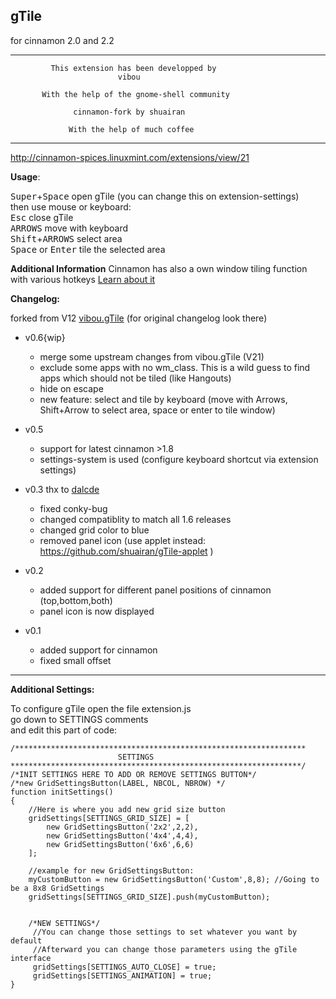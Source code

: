 gTile
-----
for cinnamon 2.0 and 2.2

---------------------------------------------------------------
             This extension has been developped by
                            vibou
                                
           With the help of the gnome-shell community
                           
                  cinnamon-fork by shuairan

                 With the help of much coffee
---------------------------------------------------------------
http://cinnamon-spices.linuxmint.com/extensions/view/21

**Usage**:

  <kbd>Super</kbd>+<kbd>Space</kbd> open gTile  (you can change this on extension-settings)  
  then use mouse or keyboard:  
  <kbd>Esc</kbd> close gTile  
  <kbd>ARROWS</kbd> move with keyboard  
  <kbd>Shift</kbd>+<kbd>ARROWS</kbd> select area  
  <kbd>Space</kbd> or <kbd>Enter</kbd> tile the selected area  

**Additional Information**
  Cinnamon has also a own window tiling function with various hotkeys [Learn about it](http://segfault.linuxmint.com/2013/07/new-window-tiling-and-snapping-functionality/)
  
  
**Changelog:**

forked from V12 [vibou.gTile](https://github.com/vibou/vibou.gTile) (for original changelog look there)

* v0.6{wip}
    + merge some upstream changes from vibou.gTile (V21)
    + exclude some apps with no wm_class. This is a wild guess to find apps which should not be tiled (like Hangouts)
    + hide on escape
    + new feature: select and tile by keyboard (move with Arrows, Shift+Arrow to select area, space or enter to tile window)

* v0.5 
    + support for latest cinnamon >1.8
    + settings-system is used (configure keyboard shortcut via extension settings)

* v0.3 thx to [dalcde](https://github.com/dalcde)
    + fixed conky-bug
    + changed compatiblity to match all 1.6 releases
    + changed grid color to blue
    + removed panel icon (use applet instead: https://github.com/shuairan/gTile-applet )

* v0.2
    + added support for different panel positions of cinnamon (top,bottom,both)
    + panel icon is now displayed

* v0.1
    + added support for cinnamon
    + fixed small offset

-----

**Additional Settings:**

To configure gTile open the file extension.js  
go down to SETTINGS comments  
and edit this part of code:
    

    /*****************************************************************
                            SETTINGS
    *****************************************************************/
    /*INIT SETTINGS HERE TO ADD OR REMOVE SETTINGS BUTTON*/
    /*new GridSettingsButton(LABEL, NBCOL, NBROW) */
    function initSettings()
    {
        //Here is where you add new grid size button
        gridSettings[SETTINGS_GRID_SIZE] = [
            new GridSettingsButton('2x2',2,2),
            new GridSettingsButton('4x4',4,4),
            new GridSettingsButton('6x6',6,6)
        ];
        
        //example for new GridSettingsButton:
        myCustomButton = new GridSettingsButton('Custom',8,8); //Going to be a 8x8 GridSettings 
        gridSettings[SETTINGS_GRID_SIZE].push(myCustomButton);
        
        
        /*NEW SETTINGS*/    
         //You can change those settings to set whatever you want by default
         //Afterward you can change those parameters using the gTile interface
         gridSettings[SETTINGS_AUTO_CLOSE] = true;
         gridSettings[SETTINGS_ANIMATION] = true;
    }
